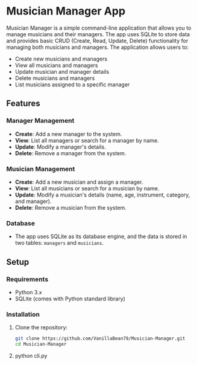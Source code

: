 # Musician Manager App

Musician Manager is a simple command-line application that allows you to manage musicians and their managers. The app uses SQLite to store data and provides basic CRUD (Create, Read, Update, Delete) functionality for managing both musicians and managers. The application allows users to:

- Create new musicians and managers
- View all musicians and managers
- Update musician and manager details
- Delete musicians and managers
- List musicians assigned to a specific manager

## Features

### Manager Management
- **Create**: Add a new manager to the system.
- **View**: List all managers or search for a manager by name.
- **Update**: Modify a manager's details.
- **Delete**: Remove a manager from the system.

### Musician Management
- **Create**: Add a new musician and assign a manager.
- **View**: List all musicians or search for a musician by name.
- **Update**: Modify a musician's details (name, age, instrument, category, and manager).
- **Delete**: Remove a musician from the system.
  
### Database
- The app uses SQLite as its database engine, and the data is stored in two tables: `managers` and `musicians`.
  
## Setup

### Requirements

- Python 3.x
- SQLite (comes with Python standard library)

### Installation

1. Clone the repository:
   ```bash
   git clone https://github.com/VanillaBean79/Musician-Manager.git
   cd Musician-Manager

2. python cli.py
